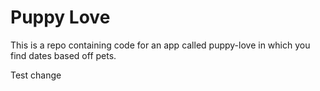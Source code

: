 # Puppy Love 
This is a repo containing code for an app called puppy-love in which you find dates based off pets.

Test change